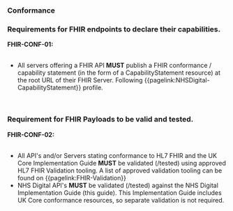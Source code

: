 ### Conformance


 ### Requirements for FHIR endpoints to declare their capabilities.

<div markdown="span" class="alert alert-warning" role="alert">
<i class="fas fa-exclamation-triangle"></i><b> FHIR-CONF-01:</b>

<br/>
<br/>

<ul>
<li>All servers offering a FHIR API <b>MUST</b> publish a FHIR conformance / capability statement (in the form of a CapabilityStatement resource) at the root URL of their FHIR Server. Following  {{pagelink:NHSDigital-CapabilityStatement}} profile.</li>
</p>
  </div>
  <br/>

### Requirement for FHIR Payloads to be valid and tested.

<div markdown="span" class="alert alert-warning" role="alert">
<i class="fas fa-exclamation-triangle"></i><b> FHIR-CONF-02:</b>

<br/>
<br/>

<ul>
<li>All API's and/or Servers stating conformance to HL7 FHIR and the UK Core Implementation Guide <b>MUST</b> be validated (/tested) using approved HL7 FHIR Validation tooling. A list of approved validation tooling can be found on {{pagelink:FHIR-Validation}} </li>
<li>NHS Digital API's <b>MUST</b> be validated (/tested) against the NHS Digital Implementation Guide (this guide). This Implementation Guide includes UK Core conformance resources, so separate validation is not required. </li>
</p>
  </div>
  <br/>
